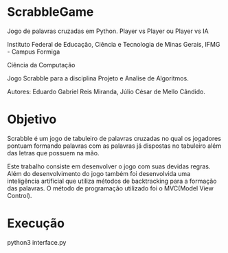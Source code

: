 <h1 align="left"> ScrabbleGame </h1>

Jogo de palavras cruzadas em Python. Player vs Player ou Player vs IA

Instituto Federal de Educação, Ciência e Tecnologia de Minas Gerais, IFMG - Campus Formiga

Ciência da Computação

Jogo Scrabble para a disciplina Projeto e Analise de Algoritmos.

Autores: Eduardo Gabriel Reis Miranda, Júlio César de Mello Cândido.

<h1 align="left"> Objetivo </h1>

Scrabble é um jogo de tabuleiro de palavras cruzadas no qual os jogadores pontuam formando palavras com as palavras já dispostas no tabuleiro além das letras que possuem na mão.

Este trabalho consiste em desenvolver o jogo com suas devidas regras. Além do desenvolvimento do jogo também foi desenvolvida uma inteligência artificial que utiliza métodos de backtracking para a formação das palavras. O método de programação utilizado foi o MVC(Model View Control).

<h1 align="left"> Execução </h1>
python3 interface.py

